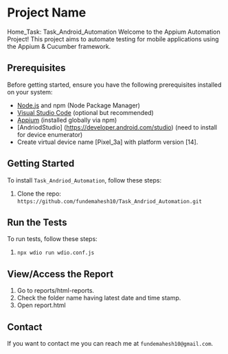 # Project Name
Home_Task: Task_Android_Automation
Welcome to the Appium Automation Project! This project aims to automate testing for mobile applications using the Appium & Cucumber framework.

## Prerequisites

Before getting started, ensure you have the following prerequisites installed on your system:
- [Node.js](https://nodejs.org/) and npm (Node Package Manager)
- [Visual Studio Code](https://code.visualstudio.com/) (optional but recommended)
- [Appium](http://appium.io/) (installed globally via npm)
- [AndriodStudio] (https://developer.android.com/studio) (need to install for device enumerator)
- Create virtual device name [Pixel_3a] with platform version [14].

## Getting Started

To install `Task_Andriod_Automation`, follow these steps:

1. Clone the repo: `https://github.com/fundemahesh10/Task_Andriod_Automation.git`

## Run the Tests

To run tests, follow these steps:

1. `npx wdio run wdio.conf.js`

## View/Access the Report

1. Go to reports/html-reports.
2. Check the folder name having latest date and time stamp.
3. Open report.html

## Contact

If you want to contact me you can reach me at `fundemahesh10@gmail.com`.